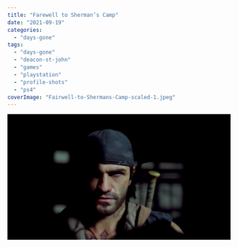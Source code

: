 ```yaml
---
title: "Farewell to Sherman’s Camp"
date: "2021-09-19"
categories: 
  - "days-gone"
tags: 
  - "days-gone"
  - "deacon-st-john"
  - "games"
  - "playstation"
  - "profile-shots"
  - "ps4"
coverImage: "Fairwell-to-Shermans-Camp-scaled-1.jpeg"
---
```


[![](images/Fairwell-to-Shermans-Camp-scaled-1.jpeg)](https://davidpeach.co.uk/wp-content/uploads/2023/01/Fairwell-to-Shermans-Camp-scaled-1.jpeg)
